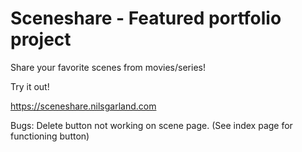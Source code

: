 # Sceneshare - Featured portfolio project
Share your favorite scenes from movies/series!

Try it out!

https://sceneshare.nilsgarland.com


Bugs: Delete button not working on scene page. (See index page for functioning button)
